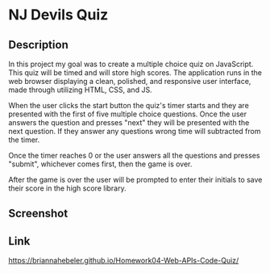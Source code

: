 # NJ Devils Quiz

## Description

In this project my goal was to create a multiple choice quiz on JavaScript. This quiz will be timed and will store high scores. The application runs in the web browser displaying a clean, polished, and responsive user interface, made through utilizing HTML, CSS, and JS.

When the user clicks the start button the quiz's timer starts and they are presented with the first of five multiple choice questions. Once the user answers the question and presses "next" they will be presented with the next question. If they answer any questions wrong time will subtracted from the timer.

Once the timer reaches 0 or the user answers all the questions and presses "submit", whichever comes first, then the game is over.

After the game is over the user will be prompted to enter their initials to save their score in the high score library.


## Screenshot

## Link
https://briannahebeler.github.io/Homework04-Web-APIs-Code-Quiz/